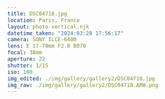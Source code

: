 ```yaml
---
title: DSC04718.jpg
location: Paris, France
layout: photo-vertical.njk
datetime_taken: "2024:03:28 17:56:17"
camera: SONY ILCE-6400
lens: E 17-70mm F2.8 B070
focal: 38mm
aperture: 22
shutter: 1/15
iso: 100
img_edited: ./img/gallery/gallery2/DSC04718.jpg
img_raw: ./img/gallery/gallery2/DSC04718.ARW.png
---
```

